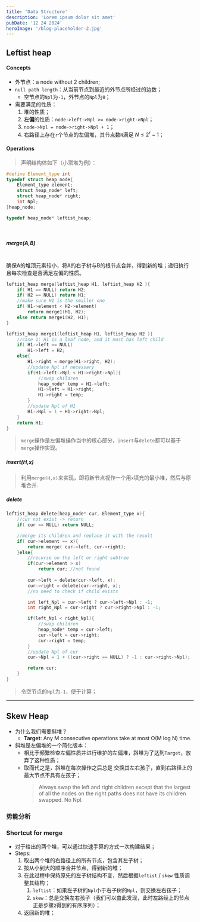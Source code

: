 ```yaml
---
title: 'Data Structure'
description: 'Lorem ipsum dolor sit amet'
pubDate: '12 24 2024'
heroImage: '/blog-placeholder-2.jpg'
---
```

## Leftist heap 
#### Concepts
  - 外节点：a node without 2 children;
  - `null path length`：从当前节点到最近的外节点所经过的边数；
    - 空节点的`Npl`为`-1`，外节点的`Npl`为`0`；
- 需要满足的性质：
  1. 堆的性质；
  2. **左偏**的性质：`node->left->Npl >= node->right->Npl`；
  3. `node->Npl = node->right->Npl + 1`；
  4. 右路径上存在`r`个节点的左偏堆，其节点数`N`满足 $N \leq 2^{r} - 1$；

#### Operations
> 声明结构体如下（小顶堆为例）：
```c
#define Element_type int
typedef struct heap_node{
    Element_type element;
    struct heap_node* left;
    struct heap_node* right;
    int Npl;
}heap_node;

typedef heap_node* leftist_heap;
```

<br>

##### merge(A,B) 
<br>确保A的堆顶元素较小，将A的右子树与B的根节点合并，得到新的堆；递归执行且每次检查是否满足左偏的性质。
```c
leftist_heap merge(leftist_heap H1, leftist_heap H2 ){
    if( H1 == NULL) return H2;
    if( H2 == NULL) return H1;
    //make sure H1 is the smaller one
    if( H1->element < H2->element)
        return merge1(H1, H2);
    else return merge1(H2, H1);
}

leftist_heap merge1(leftist_heap H1, leftist_heap H2 ){
    //case 1: H1 is a leaf node, and it must has left child
    if( H1->left == NULL)
        H1->left = H2;
    else{
        H1->right = merge(H1->right, H2);
        //update Npl if necessary
        if(H1->left->Npl < H1->right->Npl){
            //swap children
            heap_node* temp = H1->left;
            H1->left = H1->right;
            H1->right = temp;
        }
        //update Npl of H1
        H1->Npl = 1 + H1->right->Npl;
    }
    return H1;
}

```
> `merge`操作是左偏堆操作当中的核心部分，`insert`与`delete`都可以基于`merge`操作实现。

##### insert(H,x)
> 利用`merge(H,x)`来实现，即将新节点视作一个用`x`填充的最小堆，然后与原堆合并.

##### delete
```c
leftist_heap delete(heap_node* cur, Element_type x){
    //cur not exist -> return
    if( cur == NULL) return NULL;

    //merge its children and replace it with the result
    if( cur->element == x){
        return merge( cur->left, cur->right);
    }else{
        //recurse on the left or right subtree
        if(cur->element > x)
            return cur; //not found
        
        cur->left = delete(cur->left, x);
        cur->right = delete(cur->right, x);
        //no need to check if child exists

        int left_Npl = cur->left ? cur->left->Npl : -1;
        int right_Npl = cur->right ? cur->right->Npl : -1;

        if(left_Npl < right_Npl){
            //swap children
            heap_node* temp = cur->left;
            cur->left = cur->right;
            cur->right = temp;
        }
        //update Npl of cur
        cur->Npl = 1 + ((cur->right == NULL) ? -1 : cur->right->Npl);  

        return cur;
    }
}
```
>令空节点的`Npl`为`-1`，便于计算；

---

## Skew Heap
- 为什么我们需要斜堆？
  - **Target**: Any M consecutive operations take at most O(M log N) time.
- 斜堆是左偏堆的一个简化版本：
  - 相比于频繁检查左偏性质并进行维护的左偏堆，斜堆为了达到`Target`，放弃了这种性质；
  - 取而代之是，斜堆在每次操作之后总是 交换其左右孩子，直到右路径上的最大节点不具有左孩子；
     >Always swap the left and right children except that the largest of all the nodes on the right paths does not have its children swapped.  No Npl.

### 势能分析

### Shortcut for merge
- 对于给出的两个堆，可以通过快速手算的方式一次构建结果；
- Steps:
  1. 取出两个堆的右路径上的所有节点，包含其左子树；
  2. 按从小到大的顺序合并节点，得到新的堆；
  3. 在此过程中保持原先的左子树结构不变，然后根据`leftist` / `skew` 性质调整其结构；
     1. `leftist`：如果左子树的`Npl`小于右子树的`Npl`，则交换左右孩子；
     2. `skew`：总是交换左右孩子（我们可以由此发现，此时左路经上的节点正是步骤`2`得到的有序序列）；
  4. 返回新的堆；


